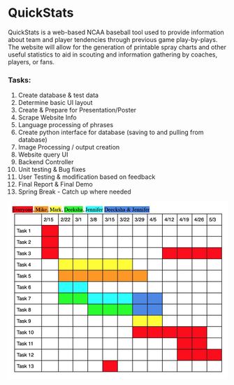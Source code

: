 # QuickStats

QuickStats is a web-based NCAA baseball tool used to provide information about team and player tendencies through previous game play-by-plays. The website will allow for the generation of printable spray charts and other useful statistics to aid in scouting and information gathering by coaches, players, or fans.


### Tasks: ###
1. Create database & test data
2. Determine basic UI layout
3. Create & Prepare for Presentation/Poster
4. Scrape Website Info
5. Language processing of phrases
6. Create python interface for database (saving to and pulling from database)
7. Image Processing / output creation
8. Website query UI
9. Backend Controller
10. Unit testing & Bug fixes
11. User Testing & modification based on feedback
12. Final Report & Final Demo
13. Spring Break - Catch up where needed

![ScreenShot](Gannt_Chart.jpg)
